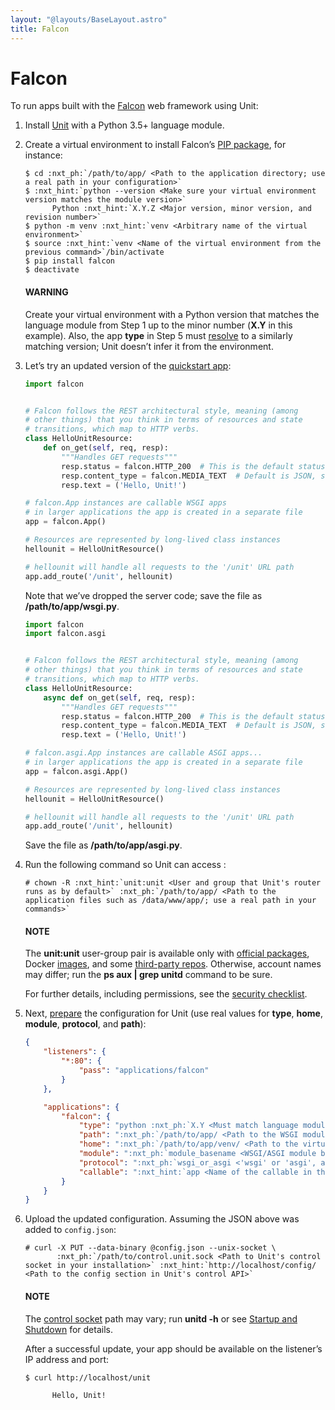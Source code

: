 ```yaml
---
layout: "@layouts/BaseLayout.astro"
title: Falcon
---
```

# Falcon

To run apps built with the [Falcon](https://falcon.readthedocs.io/en/stable/)
web framework using Unit:

1. Install [Unit](../installation.md#installation-precomp-pkgs) with a Python 3.5+ language module.
2. Create a virtual environment to install Falcon’s [PIP package](https://falcon.readthedocs.io/en/stable/user/install.html), for
   instance:
   ```console
   $ cd :nxt_ph:`/path/to/app/ <Path to the application directory; use a real path in your configuration>`
   $ :nxt_hint:`python --version <Make sure your virtual environment version matches the module version>`
         Python :nxt_hint:`X.Y.Z <Major version, minor version, and revision number>`
   $ python -m venv :nxt_hint:`venv <Arbitrary name of the virtual environment>`
   $ source :nxt_hint:`venv <Name of the virtual environment from the previous command>`/bin/activate
   $ pip install falcon
   $ deactivate
   ```

   #### WARNING
   Create your virtual environment with a Python version that matches the
   language module from Step 1 up to the minor number (**X.Y** in
   this example).  Also, the app **type** in Step 5 must
   [resolve](../configuration.md#configuration-apps-common) to a similarly matching
   version; Unit doesn’t infer it from the environment.
3. Let’s try an updated version of the [quickstart app](https://falcon.readthedocs.io/en/stable/user/quickstart.html):
   ```python
   import falcon


   # Falcon follows the REST architectural style, meaning (among
   # other things) that you think in terms of resources and state
   # transitions, which map to HTTP verbs.
   class HelloUnitResource:
       def on_get(self, req, resp):
           """Handles GET requests"""
           resp.status = falcon.HTTP_200  # This is the default status
           resp.content_type = falcon.MEDIA_TEXT  # Default is JSON, so override
           resp.text = ('Hello, Unit!')

   # falcon.App instances are callable WSGI apps
   # in larger applications the app is created in a separate file
   app = falcon.App()

   # Resources are represented by long-lived class instances
   hellounit = HelloUnitResource()

   # hellounit will handle all requests to the '/unit' URL path
   app.add_route('/unit', hellounit)
   ```

   Note that we’ve dropped the server code; save the file as
   **/path/to/app/wsgi.py**.
   ```python
   import falcon
   import falcon.asgi


   # Falcon follows the REST architectural style, meaning (among
   # other things) that you think in terms of resources and state
   # transitions, which map to HTTP verbs.
   class HelloUnitResource:
       async def on_get(self, req, resp):
           """Handles GET requests"""
           resp.status = falcon.HTTP_200  # This is the default status
           resp.content_type = falcon.MEDIA_TEXT  # Default is JSON, so override
           resp.text = ('Hello, Unit!')

   # falcon.asgi.App instances are callable ASGI apps...
   # in larger applications the app is created in a separate file
   app = falcon.asgi.App()

   # Resources are represented by long-lived class instances
   hellounit = HelloUnitResource()

   # hellounit will handle all requests to the '/unit' URL path
   app.add_route('/unit', hellounit)
   ```

   Save the file as **/path/to/app/asgi.py**.

1. Run the following command so Unit can access :
   ```console
   # chown -R :nxt_hint:`unit:unit <User and group that Unit's router runs as by default>` :nxt_ph:`/path/to/app/ <Path to the application files such as /data/www/app/; use a real path in your commands>`
   ```

   #### NOTE
   The **unit:unit** user-group pair is available only with [official
   packages](../installation.md#installation-precomp-pkgs), Docker [images](../installation.md#installation-docker), and some [third-party repos](../installation.md#installation-community-repos).  Otherwise, account names may differ; run
   the **ps aux | grep unitd** command to be sure.

   For further details, including permissions, see the [security checklist](security.md#security-apps).
2. Next, [prepare](../configuration.md#configuration-python) the configuration for Unit (use
   real values for **type**, **home**, **module**,
   **protocol**, and **path**):
   ```json
   {
       "listeners": {
           "*:80": {
               "pass": "applications/falcon"
           }
       },

       "applications": {
           "falcon": {
               "type": "python :nxt_ph:`X.Y <Must match language module version and virtual environment version>`",
               "path": ":nxt_ph:`/path/to/app/ <Path to the WSGI module; use a real path in your configuration>`",
               "home": ":nxt_ph:`/path/to/app/venv/ <Path to the virtual environment, if any; use a real path in your configuration>`",
               "module": ":nxt_ph:`module_basename <WSGI/ASGI module basename with extension omitted, such as 'wsgi' or 'asgi' from Step 3>`",
               "protocol": ":nxt_ph:`wsgi_or_asgi <'wsgi' or 'asgi', as appropriate>`",
               "callable": ":nxt_hint:`app <Name of the callable in the module to run>`"
           }
       }
   }
   ```
3. Upload the updated configuration.  Assuming the JSON above was added to
   `config.json`:
   ```console
   # curl -X PUT --data-binary @config.json --unix-socket \
          :nxt_ph:`/path/to/control.unit.sock <Path to Unit's control socket in your installation>` :nxt_hint:`http://localhost/config/ <Path to the config section in Unit's control API>`
   ```

   #### NOTE
   The [control socket](../controlapi.md#configuration-socket) path may vary; run
   **unitd -h** or see [Startup and Shutdown](source.md#source-startup) for details.

   After a successful update, your app should be available on the listener’s IP
   address and port:
   ```console
   $ curl http://localhost/unit

         Hello, Unit!
   ```
